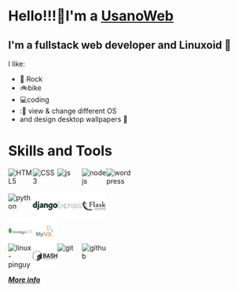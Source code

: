 # Hello!!!👋I'm a [UsanoWeb](https://instagram.com/UsanoWeb/)

## I'm a fullstack web developer and Linuxoid 🐧

I like:
- :metal: Rock
- :bike:bike
- :computer:coding
- ::space_invader: view & change different OS
- and design desktop wallpapers :art:
# Skills and Tools 
<img align="left" alt="HTML5" width="50px" src="https://cdn2.iconfinder.com/data/icons/designer-skills/128/code-programming-html-markup-develop-layout-language-128.png">
<img align="left" alt="CSS3" width="50px" src="https://cdn2.iconfinder.com/data/icons/designer-skills/128/code-programming-css-style-develop-layout-language-128.png">
<img align="left" alt="js" width="50px" src="https://cdn2.iconfinder.com/data/icons/designer-skills/128/code-programming-javascript-software-develop-command-language-128.png">
<img align="left" alt="nodejs" width="50px" src="https://cdn0.iconfinder.com/data/icons/designer-skills/128/node-js-128.png">
<img align="left" alt="wordpress" width="50px" src="https://cdn1.iconfinder.com/data/icons/lumin-social-media-icons/512/wordpress-128.png">
<br>
<br>
<br>
<img align="left" alt="python" width="50px" src="https://cdn4.iconfinder.com/data/icons/logos-and-brands/512/267_Python_logo-128.png">
<img align="left" alt="django" width="50px" src="https://raw.githubusercontent.com/github/explore/80688e429a7d4ef2fca1e82350fe8e3517d3494d/topics/django/django.png"/>
<img align="left" alt="express" width="50px" src="https://raw.githubusercontent.com/github/explore/80688e429a7d4ef2fca1e82350fe8e3517d3494d/topics/express/express.png"/>
<img align="left" alt="flask" width="50px" src="https://raw.githubusercontent.com/github/explore/80688e429a7d4ef2fca1e82350fe8e3517d3494d/topics/flask/flask.png"/>
<br>
<br>
<br>
<img align="left" alt="mongodb" width="50px" src="https://raw.githubusercontent.com/github/explore/80688e429a7d4ef2fca1e82350fe8e3517d3494d/topics/mongodb/mongodb.png">
<img align="left" alt="mysql" width="50px" src="https://raw.githubusercontent.com/github/explore/80688e429a7d4ef2fca1e82350fe8e3517d3494d/topics/mysql/mysql.png">
<br>
<br>
<br>
<img align="left" alt="linux-pinguy" width="50px" src="https://cdn4.iconfinder.com/data/icons/proglyphs-free/512/Linux_-_Tux-128.png">
<img align="left" alt="bash" width="50px" src="https://raw.githubusercontent.com/github/explore/80688e429a7d4ef2fca1e82350fe8e3517d3494d/topics/bash/bash.png">
<img align="left" alt="git" width="50px" src="https://cdn3.iconfinder.com/data/icons/social-media-2169/24/social_media_social_media_logo_git-128.png">
<img align="left" alt="github" width="50px" src="https://cdn0.iconfinder.com/data/icons/social-15/200/github-icon-128.png">
<br>
<br>
<br>
 
[_**More info**_][site]


[site]:https://usanogit.github.io/
